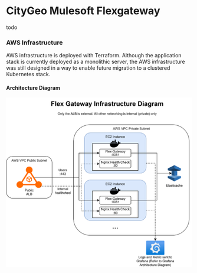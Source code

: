# CityGeo Mulesoft Flexgateway

todo

### AWS Infrastructure

AWS infrastructure is deployed with Terraform. Although the application stack is currently deployed as a monolithic server, the AWS infrastructure was still designed in a way to enable future migration to a clustered Kubernetes stack.

#### Architecture Diagram

![architecture diagram](docs/arch_diagram.svg)
